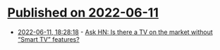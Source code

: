 # [Published on 2022-06-11](index.md)

* [2022-06-11, 18:28:18](https://news.ycombinator.com/item?id=31706835) - [Ask HN: Is there a TV on the market without “Smart TV” features?](https://news.ycombinator.com/item?id=31706835)
